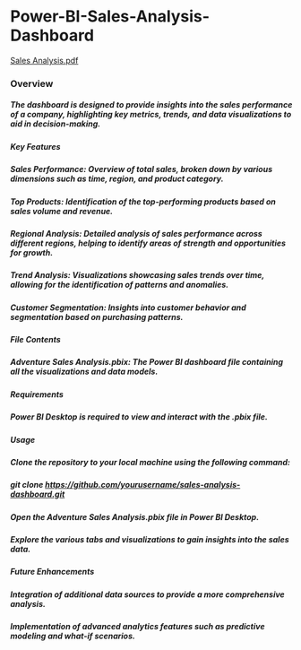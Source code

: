 # Power-BI-Sales-Analysis-Dashboard
[Sales Analysis.pdf](https://github.com/user-attachments/files/16641072/Sales.Analysis.pdf)

### Overview
##### The dashboard is designed to provide insights into the sales performance of a company, highlighting key metrics, trends, and data visualizations to aid in decision-making.

##### Key Features

##### Sales Performance: Overview of total sales, broken down by various dimensions such as time, region, and product category.
##### Top Products: Identification of the top-performing products based on sales volume and revenue.
##### Regional Analysis: Detailed analysis of sales performance across different regions, helping to identify areas of strength and opportunities for growth.
##### Trend Analysis: Visualizations showcasing sales trends over time, allowing for the identification of patterns and anomalies.
##### Customer Segmentation: Insights into customer behavior and segmentation based on purchasing patterns.

##### File Contents
##### Adventure Sales Analysis.pbix: The Power BI dashboard file containing all the visualizations and data models.

##### Requirements
##### Power BI Desktop is required to view and interact with the .pbix file.

##### Usage
##### Clone the repository to your local machine using the following command:

##### git clone https://github.com/yourusername/sales-analysis-dashboard.git
##### Open the Adventure Sales Analysis.pbix file in Power BI Desktop.

##### Explore the various tabs and visualizations to gain insights into the sales data.

##### Future Enhancements
##### Integration of additional data sources to provide a more comprehensive analysis.
##### Implementation of advanced analytics features such as predictive modeling and what-if scenarios.
